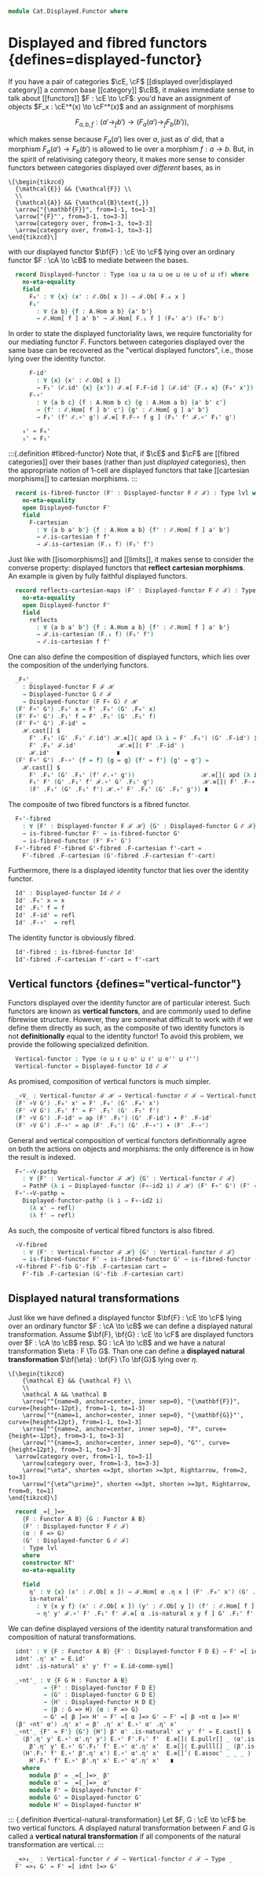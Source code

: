 <!--
```agda
open import Cat.Instances.Functor
open import Cat.Displayed.Fibre
open import Cat.Displayed.Base
open import Cat.Functor.Base
open import Cat.Prelude

import Cat.Displayed.Cartesian
import Cat.Displayed.Reasoning as DR
import Cat.Functor.Reasoning as FR
import Cat.Reasoning as CR
```
-->

```agda
module Cat.Displayed.Functor where
```

# Displayed and fibred functors {defines=displayed-functor}

If you have a pair of categories $\cE, \cF$ [[displayed over|displayed
category]] a common base [[category]] $\cB$, it makes immediate sense to
talk about [[functors]] $F : \cE \to \cF$: you'd have an assignment of
objects $F_x : \cE^*(x) \to \cF^*(x)$ and an assignment of morphisms

$$
F_{a,b,f} : (a' \to_f b') \to (F_a(a') \to_f F_b(b'))\text{,}
$$

which makes sense because $F_a(a')$ lies over $a$, just as $a'$ did,
that a morphism $F_a(a') \to F_b(b')$ is allowed to lie over a morphism
$f : a \to b$. But, in the spirit of relativising category theory, it
makes more sense to consider functors between categories displayed over
_different_ bases, as in

~~~{.quiver}
\[\begin{tikzcd}
  {\mathcal{E}} && {\mathcal{F}} \\
  \\
  {\mathcal{A}} && {\mathcal{B}\text{,}}
  \arrow["{\mathbf{F}}", from=1-1, to=1-3]
  \arrow["{F}"', from=3-1, to=3-3]
  \arrow[category over, from=1-3, to=3-3]
  \arrow[category over, from=1-1, to=3-1]
\end{tikzcd}\]
~~~

with our displayed functor $\bf{F} : \cE \to \cF$ lying over an
ordinary functor $F : \cA \to \cB$ to mediate between the bases.

<!--
```agda
module
  _ {oa ℓa ob ℓb oe ℓe of ℓf}
    {A : Precategory oa ℓa}
    {B : Precategory ob ℓb}
    (F : Functor A B)
    (ℰ : Displayed A oe ℓe)
    (ℱ : Displayed B of ℓf)
  where
  private
    module F = FR F
    module A = CR A
    module B = CR B
    module ℰ = DR ℰ
    module ℱ = DR ℱ
```
-->

```agda
  record Displayed-functor : Type (oa ⊔ ℓa ⊔ oe ⊔ ℓe ⊔ of ⊔ ℓf) where
    no-eta-equality
    field
      F₀' : ∀ {x} (x' : ℰ.Ob[ x ]) → ℱ.Ob[ F.₀ x ]
      F₁'
        : ∀ {a b} {f : A.Hom a b} {a' b'}
        → ℰ.Hom[ f ] a' b' → ℱ.Hom[ F.₁ f ] (F₀' a') (F₀' b')
```

In order to state the displayed functoriality laws, we require
functoriality for our mediating functor $F$. Functors between categories
displayed over the same base can be recovered as the "vertical displayed
functors", i.e., those lying over the identity functor.

```agda
      F-id'
        : ∀ {x} {x' : ℰ.Ob[ x ]}
        → F₁' (ℰ.id' {x} {x'}) ℱ.≡[ F.F-id ] (ℱ.id' {F.₀ x} {F₀' x'})
      F-∘'
        : ∀ {a b c} {f : A.Hom b c} {g : A.Hom a b} {a' b' c'}
        → {f' : ℰ.Hom[ f ] b' c'} {g' : ℰ.Hom[ g ] a' b'}
        → F₁' (f' ℰ.∘' g') ℱ.≡[ F.F-∘ f g ] (F₁' f' ℱ.∘' F₁' g')

    ₀' = F₀'
    ₁' = F₁'
```

<!--
```agda
module
  _ {oa ℓa ob ℓb oe ℓe of ℓf}
    {A : Precategory oa ℓa}
    {B : Precategory ob ℓb}
    {ℰ : Displayed A oe ℓe}
    {ℱ : Displayed B of ℓf}
  where
  private
    module A = Precategory A
    module B = Precategory B
    module ℰ = Displayed ℰ
    module ℱ = Displayed ℱ

  open Functor
  open Displayed-functor
  private unquoteDecl eqv = declare-record-iso eqv (quote Displayed-functor)

  Displayed-functor-pathp
    : {F G : Functor A B}
    → {F' : Displayed-functor F ℰ ℱ} {G' : Displayed-functor G ℰ ℱ}
    → (p : F ≡ G)
    → (q0 : ∀ {x} → (x' : ℰ.Ob[ x ]) → PathP (λ i → ℱ.Ob[ p i .F₀ x ]) (F' .F₀' x') (G' .F₀' x'))
    → (q1 : ∀ {x y x' y'} {f : A.Hom x y} → (f' : ℰ.Hom[ f ] x' y')
            → PathP (λ i → ℱ.Hom[ p i .F₁ f ] (q0 x' i) (q0 y' i)) (F' .F₁' f') (G' .F₁' f'))
    → PathP (λ i → Displayed-functor (p i) ℰ ℱ) F' G'
  Displayed-functor-pathp {F = F} {F' = F'} {G' = G'} p q0 q1 = dfn where
    -- We need to define this directly to get nice definitional behavior on the projections
    dfn : PathP (λ i → Displayed-functor (p i) ℰ ℱ) F' G'
    dfn i .F₀' x' = q0 x' i
    dfn i .F₁' f' = q1 f' i
    dfn i .F-id' {x' = x'} j = 
      is-set→squarep (λ i j → ℱ.Hom[ F-id (p i) j ]-set (q0 x' i) (q0 x' i)) 
        (q1 ℰ.id') (F-id' F') (F-id' G') (λ _ → ℱ.id') i j
    dfn i .F-∘' {f = f} {g = g} {a' = a'} {c' = c'} {f' = f'} {g' = g'} j = 
      is-set→squarep (λ i j → ℱ.Hom[ F-∘ (p i) f g j ]-set (q0 a' i) (q0 c' i))
        (q1 (f' ℰ.∘' g')) (F-∘' F') (F-∘' G') (λ k → q1 f' k ℱ.∘' q1 g' k) i j

  Displayed-functor-is-set : {F : Functor A B} → (∀ x → is-set ℱ.Ob[ x ]) → is-set (Displayed-functor F ℰ ℱ)
  Displayed-functor-is-set fibre-set = Iso→is-hlevel! 2 eqv where instance
    ℱOb[] : ∀ {x} → H-Level (ℱ.Ob[ x ]) 2
    ℱOb[] = hlevel-instance (fibre-set _)

  instance
    Funlike-displayed-functor : ∀ {F : Functor A B} {x} → Funlike (Displayed-functor F ℰ ℱ) (⌞ ℰ.Ob[ x ] ⌟) λ _ → ⌞ ℱ.Ob[ F .F₀ x ] ⌟
    Funlike-displayed-functor = record { _·_ = λ F x → F .F₀' x }
```
-->

:::{.definition #fibred-functor}
Note that, if $\cE$ and $\cF$ are [[fibred categories]] over their bases
(rather than just _displayed_ categories), then the appropriate notion
of 1-cell are displayed functors that take [[cartesian morphisms]] to
cartesian morphisms.
:::

<!--
```agda
module
  _ {oa ℓa ob ℓb oe ℓe of ℓf}
    {A : Precategory oa ℓa}
    {B : Precategory ob ℓb}
    {ℰ : Displayed A oe ℓe}
    {ℱ : Displayed B of ℓf}
    {F : Functor A B}
  where
  private
    module F = Functor F
    module A = CR A
    module B = CR B
    module ℰ where
      open Displayed ℰ public
      open Cat.Displayed.Cartesian ℰ public
    module ℱ where
      open Displayed ℱ public
      open Cat.Displayed.Cartesian ℱ public

    lvl : Level
    lvl = oa ⊔ ℓa ⊔ ob ⊔ ℓb ⊔ oe ⊔ ℓe ⊔ of ⊔ ℓf
```
-->

```agda
  record is-fibred-functor (F' : Displayed-functor F ℰ ℱ) : Type lvl where
    no-eta-equality
    open Displayed-functor F'
    field
      F-cartesian
        : ∀ {a b a' b'} {f : A.Hom a b} {f' : ℰ.Hom[ f ] a' b'}
        → ℰ.is-cartesian f f'
        → ℱ.is-cartesian (F.₁ f) (F₁' f')
```

<!--
```agda
  instance
    H-Level-is-fibred-functor
      : ∀ {F' : Displayed-functor F ℰ ℱ}
      → {n : Nat}
      → H-Level (is-fibred-functor F') (suc n)
    H-Level-is-fibred-functor {n = n} =
      hlevel-instance (Iso→is-hlevel (suc n) eqv (hlevel (suc n)))
      where
        unquoteDecl eqv = declare-record-iso eqv (quote is-fibred-functor)
        open ℱ -- Needed for the is-cartesian H-Level instances.
```
-->

Just like with [[isomorphisms]] and [[limits]], it makes sense to
consider the converse property: displayed functors that **reflect
cartesian morphisms**. An example is given by fully faithful displayed
functors.

```agda
  record reflects-cartesian-maps (F' : Displayed-functor F ℰ ℱ) : Type lvl where
    no-eta-equality
    open Displayed-functor F'
    field
      reflects
        : ∀ {a b a' b'} {f : A.Hom a b} {f' : ℰ.Hom[ f ] a' b'}
        → ℱ.is-cartesian (F.₁ f) (F₁' f')
        → ℰ.is-cartesian f f'
```

<!--
```agda
  instance
    H-Level-reflects-cartesian-maps
      : ∀ {F' : Displayed-functor F ℰ ℱ}
      → {n : Nat}
      → H-Level (reflects-cartesian-maps F') (suc n)
    H-Level-reflects-cartesian-maps {n = n} =
      hlevel-instance (Iso→is-hlevel (suc n) eqv (hlevel (suc n)))
      where
        unquoteDecl eqv = declare-record-iso eqv (quote reflects-cartesian-maps)
        open ℱ -- Needed for the is-cartesian H-Level instances.
```
-->

One can also define the composition of displayed functors,
which lies over the composition of the underlying functors.

<!--
```agda
module
  _ {oa ℓa ob ℓb oc ℓc oe ℓe of ℓf oh ℓh}
    {A : Precategory oa ℓa}
    {B : Precategory ob ℓb}
    {C : Precategory oc ℓc}
    {ℰ : Displayed A oe ℓe}
    {ℱ : Displayed B of ℓf}
    {ℋ : Displayed C oh ℓh}
    {F : Functor B C} {G : Functor A B}
  where
  private
    module A = Precategory A
    module B = Precategory B
    module ℰ = Displayed ℰ
    module ℱ = Displayed ℱ
    module F = Functor F
    module G = Functor G
    module ℋ = DR ℋ

    open DR ℋ
    open Displayed-functor
    open is-fibred-functor

  infixr 30 _F∘'_
```
-->

```agda
  _F∘'_
    : Displayed-functor F ℱ ℋ
    → Displayed-functor G ℰ ℱ
    → Displayed-functor (F F∘ G) ℰ ℋ
  (F' F∘' G') .F₀' x = F' .F₀' (G' .F₀' x)
  (F' F∘' G') .F₁' f = F' .F₁' (G' .F₁' f)
  (F' F∘' G') .F-id' =
    ℋ.cast[] $
      F' .F₁' (G' .F₁' ℰ.id') ℋ.≡[]⟨ apd (λ i → F' .F₁') (G' .F-id') ⟩
      F' .F₁' ℱ.id'            ℋ.≡[]⟨ F' .F-id' ⟩
      ℋ.id'                   ∎
  (F' F∘' G') .F-∘' {f = f} {g = g} {f' = f'} {g' = g'} =
    ℋ.cast[] $
      F' .F₁' (G' .F₁' (f' ℰ.∘' g'))                   ℋ.≡[]⟨ apd (λ i → F' .F₁') (G' .F-∘') ⟩
      F₁' F' (G' .F₁' f' ℱ.∘' G' .F₁' g')              ℋ.≡[]⟨ F' .F-∘' ⟩
      (F' .F₁' (G' .F₁' f') ℋ.∘' F' .F₁' (G' .F₁' g')) ∎
```

The composite of two fibred functors is a fibred functor.

```agda
  F∘'-fibred
    : ∀ {F' : Displayed-functor F ℱ ℋ} {G' : Displayed-functor G ℰ ℱ}
    → is-fibred-functor F' → is-fibred-functor G'
    → is-fibred-functor (F' F∘' G')
  F∘'-fibred F'-fibred G'-fibred .F-cartesian f'-cart =
    F'-fibred .F-cartesian (G'-fibred .F-cartesian f'-cart)
```

Furthermore, there is a displayed identity functor that lies over
the identity functor.

<!--
```agda
module _
  {ob ℓb oe ℓe}
  {B : Precategory ob ℓb}
  {ℰ : Displayed B oe ℓe}
  where
  open Displayed-functor
  open is-fibred-functor
```
-->

```agda
  Id' : Displayed-functor Id ℰ ℰ
  Id' .F₀' x = x
  Id' .F₁' f = f
  Id' .F-id' = refl
  Id' .F-∘'  = refl
```

The identity functor is obviously fibred.

```agda
  Id'-fibred : is-fibred-functor Id'
  Id'-fibred .F-cartesian f'-cart = f'-cart
```

## Vertical functors {defines="vertical-functor"}

Functors displayed over the identity functor are of particular interest.
Such functors are known as **vertical functors**, and are commonly used
to define fibrewise structure. However, they are somewhat difficult to
work with if we define them directly as such, as the composite of two
identity functors is not **definitionally** equal to the identity functor!
To avoid this problem, we provide the following specialized definition.

<!--
```agda
module
  _ {o ℓ o' ℓ' o'' ℓ''}
    {B : Precategory o ℓ}
    (ℰ : Displayed B o' ℓ')
    (ℱ : Displayed B o'' ℓ'')
  where
  private
    module B = Precategory B
    module ℰ = Displayed ℰ
    module ℱ = Displayed ℱ
    module F = DR ℱ using (hom[])
    module ℰ↓ {x} = Precategory (Fibre ℰ x) using (_∘_)
    module ℱ↓ {x} = Precategory (Fibre ℱ x) using (_∘_)
```
-->

```agda
  Vertical-functor : Type (o ⊔ ℓ ⊔ o' ⊔ ℓ' ⊔ o'' ⊔ ℓ'')
  Vertical-functor = Displayed-functor Id ℰ ℱ
```

As promised, composition of vertical functors is much simpler.

<!--
```agda
module _
  {ob ℓb oe ℓe of ℓf oh ℓh}
  {B : Precategory ob ℓb}
  {ℰ : Displayed B oe ℓe}
  {ℱ : Displayed B of ℓf}
  {ℋ : Displayed B oh ℓh}
  where
  open Displayed-functor
  open is-fibred-functor

  infixr 30 _∘V_
```
-->

```agda
  _∘V_ : Vertical-functor ℱ ℋ → Vertical-functor ℰ ℱ → Vertical-functor ℰ ℋ
  (F' ∘V G') .F₀' x' = F' .F₀' (G' .F₀' x')
  (F' ∘V G') .F₁' f' = F' .F₁' (G' .F₁' f')
  (F' ∘V G') .F-id' = ap (F' .F₁') (G' .F-id') ∙ F' .F-id'
  (F' ∘V G') .F-∘' = ap (F' .F₁') (G' .F-∘') ∙ (F' .F-∘')
```

General and vertical composition of vertical functors definitionnally agree on
both the actions on objects and morphisms: the only difference is in how the
result is indexed.

```agda
  F∘'-∘V-pathp
    : ∀ {F' : Vertical-functor ℱ ℋ} {G' : Vertical-functor ℰ ℱ}
    → PathP (λ i → Displayed-functor (F∘-id2 i) ℰ ℋ) (F' F∘' G') (F' ∘V G')
  F∘'-∘V-pathp =
    Displayed-functor-pathp (λ i → F∘-id2 i)
      (λ x' → refl)
      (λ f' → refl)
```

As such, the composite of vertical fibred functors is also fibred.

```agda
  ∘V-fibred
    : ∀ {F' : Vertical-functor ℱ ℋ} {G' : Vertical-functor ℰ ℱ}
    → is-fibred-functor F' → is-fibred-functor G' → is-fibred-functor (F' ∘V G')
  ∘V-fibred F'-fib G'-fib .F-cartesian cart =
    F'-fib .F-cartesian (G'-fib .F-cartesian cart)
```

<!--
```agda
module
  _ {o ℓ o' ℓ' o'' ℓ''}
    {B : Precategory o ℓ}
    {ℰ : Displayed B o' ℓ'}
    {ℱ : Displayed B o'' ℓ''}
  where
  private
    module B = Precategory B
    module ℰ = DR ℰ
    module ℱ = DR ℱ

    module ℰ↓ {x} = Precategory (Fibre ℰ x) using (_∘_)
    module ℱ↓ {x} = Precategory (Fibre ℱ x) using (_∘_)

  module Vertical-functor (F : Vertical-functor ℰ ℱ) where
    open Displayed-functor F public

    abstract
      F-∘↓
        : ∀ {x} {a b c : ℰ.Ob[ x ]} {f : ℰ.Hom[ B.id ] b c} {g : ℰ.Hom[ B.id ] a b}
        → F₁' (f ℰ↓.∘ g) ≡ F₁' f ℱ↓.∘ F₁' g
      F-∘↓ = ℱ.cast[] (apd (λ i → F₁') (ℰ.unwrap _) ℱ.∙[] F-∘' ℱ.∙[] ℱ.wrap _)

    Fibre-map : ∀ x → Functor (Fibre ℰ x) (Fibre ℱ x)
    Fibre-map x .Functor.F₀ = F₀'
    Fibre-map x .Functor.F₁ = F₁'
    Fibre-map x .Functor.F-id = F-id'
    Fibre-map x .Functor.F-∘ f g = F-∘↓

  open Vertical-functor

  Vertical-functor-path
    : {F G : Vertical-functor ℰ ℱ}
    → (p0 : ∀ {x} → (x' : ℰ.Ob[ x ]) → F .F₀' x' ≡ G .F₀' x')
    → (p1 : ∀ {x y x' y'} {f : B.Hom x y} → (f' : ℰ.Hom[ f ] x' y')
            → PathP (λ i → ℱ.Hom[ f ] (p0 x' i) (p0 y' i)) (F .F₁' f') (G .F₁' f'))
    → F ≡ G
  Vertical-functor-path = Displayed-functor-pathp refl

  Vertical-functor-is-set : (∀ x → is-set ℱ.Ob[ x ]) → is-set (Vertical-functor ℰ ℱ)
  Vertical-functor-is-set fibre-set = Displayed-functor-is-set fibre-set
```
-->

## Displayed natural transformations

Just like we have defined a displayed functor
$\bf{F} : \cE \to \cF$ lying over an ordinary functor $F : \cA \to \cB$
we can define a displayed natural transformation.
Assume $\bf{F}, \bf{G} : \cE \to \cF$ are displayed functors
over $F : \cA \to \cB$ resp. $G : \cA \to \cB$ and we have a
natural transformation $\eta : F \To G$. Than one can define a
**displayed natural transformation** $\bf{\eta} : \bf{F} \To \bf{G}$
lying over $\eta$.

~~~{.quiver}
\[\begin{tikzcd}
	{\mathcal E} && {\mathcal F} \\
	\\
	\mathcal A && \mathcal B
	\arrow[""{name=0, anchor=center, inner sep=0}, "{\mathbf{F}}", curve={height=-12pt}, from=1-1, to=1-3]
	\arrow[""{name=1, anchor=center, inner sep=0}, "{\mathbf{G}}"', curve={height=12pt}, from=1-1, to=1-3]
	\arrow[""{name=2, anchor=center, inner sep=0}, "F", curve={height=-12pt}, from=3-1, to=3-3]
	\arrow[""{name=3, anchor=center, inner sep=0}, "G"', curve={height=12pt}, from=3-1, to=3-3]
  \arrow[category over, from=1-1, to=3-1]
	\arrow[category over, from=1-3, to=3-3]
	\arrow["\eta", shorten <=3pt, shorten >=3pt, Rightarrow, from=2, to=3]
	\arrow["{\eta^\prime}", shorten <=3pt, shorten >=3pt, Rightarrow, from=0, to=1]
\end{tikzcd}\]
~~~

<!--
```agda
module
  _ {o ℓ o' ℓ' o₂ ℓ₂ o₂' ℓ₂'}
    {A : Precategory o ℓ}
    {B : Precategory o₂ ℓ₂}
    {ℰ : Displayed A o' ℓ'}
    {ℱ : Displayed B o₂' ℓ₂'}
  where
  private
    module A = CR A
    module ℰ = Displayed ℰ
    module ℱ = Displayed ℱ
    module ℰ↓ {x} = Precategory (Fibre ℰ x) using (_∘_)
    module ℱ↓ {x} = Precategory (Fibre ℱ x) using (_∘_)

    open Displayed-functor
    open _=>_

    lvl : Level
    lvl = o ⊔ o' ⊔ ℓ ⊔ ℓ' ⊔ ℓ₂'
  infix 20 _=[_]=>_
```
-->

```agda
  record _=[_]=>_
    {F : Functor A B} {G : Functor A B}
    (F' : Displayed-functor F ℰ ℱ)
    (α : F => G)
    (G' : Displayed-functor G ℰ ℱ)
    : Type lvl
    where
    constructor NT'
    no-eta-equality

    field
      η' : ∀ {x} (x' : ℰ.Ob[ x ]) → ℱ.Hom[ α .η x ] (F' .F₀' x') (G' .F₀' x')
      is-natural'
        : ∀ {x y f} (x' : ℰ.Ob[ x ]) (y' : ℰ.Ob[ y ]) (f' : ℰ.Hom[ f ] x' y')
        → η' y' ℱ.∘' F' .F₁' f' ℱ.≡[ α .is-natural x y f ] G' .F₁' f' ℱ.∘' η' x'
```

<!--
```agda
{-# INLINE NT' #-}

unquoteDecl H-Level-=[]=> = declare-record-hlevel 2 H-Level-=[]=> (quote _=[_]=>_)

module _
  {oa ℓa ob ℓb od ℓd oe ℓe}
  {A : Precategory oa ℓa} {B : Precategory ob ℓb}
  {D : Displayed A od ℓd} {E : Displayed B oe ℓe}
  where
  private 
    module A = Precategory A
    module B = Precategory B
    module D = Displayed D
    module E = DR E

  open _=>_
  open _=[_]=>_
  open Displayed-functor

  Nat'-pathp : {F₁ F₂ G₁ G₂ : Functor A B} 
             → {F₁' : Displayed-functor F₁ D E} 
             → {G₁' : Displayed-functor G₁ D E}
             → {F₂' : Displayed-functor F₂ D E}
             → {G₂' : Displayed-functor G₂ D E}
             → {α : F₁ => G₁} {β : F₂ => G₂}
             → {α' : F₁' =[ α ]=> G₁'} {β' : F₂' =[ β ]=> G₂'}
             → (p : F₁ ≡ F₂) (q : G₁ ≡ G₂) 
             → (r : PathP (λ i → p i => q i) α β)
             → (p' : PathP (λ i → Displayed-functor (p i) D E) F₁' F₂')
             → (q' : PathP (λ i → Displayed-functor (q i) D E) G₁' G₂')
             → (∀ {x} (x' : D.Ob[ x ]) → PathP (λ i → E.Hom[ (r i .η x) ] (p' i .F₀' x') (q' i .F₀' x')) (α' .η' x') (β' .η' x'))
             → PathP (λ i → (p' i) =[ r i ]=> (q' i)) α' β'
  Nat'-pathp p q r p' q' w i .η' x' = w x' i
  Nat'-pathp {α' = α'} {β' = β'} p q r p' q' w i .is-natural' {x = x} {y} {f} x' y' f' j = 
    is-set→squarep {A = λ i j → E.Hom[ r i .is-natural x y f j ] (F₀' (p' i) x') (F₀' (q' i) y')} (λ _ _ → hlevel 2)
      (λ i → w y' i E.∘' F₁' (p' i) f') (λ j → is-natural' α' x' y' f' j) (λ j → is-natural' β' x' y' f' j) (λ i → F₁' (q' i) f' E.∘' w x' i) i j

  Nat'-path : {F G : Functor A B} {F' : Displayed-functor F D E} {G' : Displayed-functor G D E}
           → {α β : F => G} {α' : F' =[ α ]=> G'} {β' : F' =[ β ]=> G'} 
           → {p : α ≡ β}
           → (∀ {x} (x' : D.Ob[ x ]) → α' .η' x' E.≡[ p ηₚ x ] β' .η' x')
           → PathP (λ i → F' =[ p i ]=> G') α' β'
  Nat'-path = Nat'-pathp refl refl _ refl refl
```
-->

We can define displayed versions of the identity natural transformation and 
composition of natural transformations.

```agda 
  idnt' : ∀ {F : Functor A B} {F' : Displayed-functor F D E} → F' =[ idnt ]=> F'
  idnt' .η' x' = E.id'
  idnt' .is-natural' x' y' f' = E.id-comm-sym[]

  _∘nt'_ : ∀ {F G H : Functor A B} 
          → {F' : Displayed-functor F D E} 
          → {G' : Displayed-functor G D E} 
          → {H' : Displayed-functor H D E} 
          → {β : G => H} {α : F => G}
          → G' =[ β ]=> H' → F' =[ α ]=> G' → F' =[ β ∘nt α ]=> H'
  (β' ∘nt' α') .η' x' = β' .η' x' E.∘' α' .η' x'
  _∘nt'_ {F' = F'} {G'} {H'} β' α' .is-natural' x' y' f' = E.cast[] $ 
    (β'.η' y' E.∘' α'.η' y') E.∘' F'.F₁' f'  E.≡[]⟨ E.pullr[] _ (α'.is-natural' _ _ _) ⟩
      β'.η' y' E.∘' G'.F₁' f' E.∘' α'.η' x'  E.≡[]⟨ E.pulll[] _ (β'.is-natural' _ _ _) ⟩
    (H'.F₁' f' E.∘' β'.η' x') E.∘' α'.η' x'  E.≡[]˘⟨ E.assoc' _ _ _ ⟩
      H'.F₁' f' E.∘' β'.η' x' E.∘' α'.η' x'   ∎
    where
      module β' = _=[_]=>_ β'
      module α' = _=[_]=>_ α'
      module F' = Displayed-functor F'
      module G' = Displayed-functor G'
      module H' = Displayed-functor H'
```

::: {.definition #vertical-natural-transformation}
Let $F, G : \cE \to \cF$ be two vertical functors. A displayed natural
transformation between $F$ and $G$ is called a **vertical natural
transformation** if all components of the natural transformation are
vertical.
:::

<!--
```agda
module _
  {ob ℓb oe ℓe of ℓf}
  {B : Precategory ob ℓb}
  {ℰ : Displayed B oe ℓe}
  {ℱ : Displayed B of ℓf}
  where
  private
    open CR B
    module ℰ = Displayed ℰ
    module ℱ = DR ℱ
    module ℱ↓ {x} = CR (Fibre ℱ x)

    open Displayed-functor

  infix 20 _=>↓_
```
-->

```agda
  _=>↓_  : Vertical-functor ℰ ℱ → Vertical-functor ℰ ℱ → Type _
  F' =>↓ G' = F' =[ idnt ]=> G'
```

<!--
```agda
  module _=>↓_ {F' G' : Vertical-functor ℰ ℱ} (α : F' =>↓ G') where
    open _=[_]=>_ α public

    abstract
      is-natural↓
        : ∀ {x} (x' y' : ℰ.Ob[ x ]) (f' : ℰ.Hom[ id ] x' y')
        → η' y' ℱ↓.∘ F' .F₁' f' ≡ G' .F₁' f' ℱ↓.∘ η' x'
      is-natural↓ x y f =
        ap ℱ.hom[] (ℱ.from-pathp[]⁻ (is-natural' x y f))
        ∙ sym (ℱ.duplicate _ _ _)

  private unquoteDecl eqv = declare-record-iso eqv (quote _=[_]=>_)

  instance
    Extensional-=>↓
      : ∀ {ℓr F' G'}
      → ⦃ _ : Extensional (∀ {x} (x' : ℰ.Ob[ x ]) → ℱ.Hom[ id ] (F' .F₀' x') (G' .F₀' x')) ℓr ⦄
      → Extensional (F' =>↓ G') ℓr
    Extensional-=>↓ {F' = F'} {G' = G'}  ⦃ e ⦄  = injection→extensional! {f = _=>↓_.η'}
      (λ p → Iso.injective eqv (Σ-prop-path! p)) e

  open _=>↓_

  idnt↓ : ∀ {F} → F =>↓ F
  idnt↓ .η' x' = ℱ.id'
  idnt↓ .is-natural' x' y' f' = DR.id-comm-sym[] ℱ

  _∘nt↓_ : ∀ {F G H} → G =>↓ H → F =>↓ G → F =>↓ H
  (f ∘nt↓ g) .η' x' = f .η' _ ℱ↓.∘ g .η' x'
  _∘nt↓_ {F = F} {G = G} {H = H} f g .is-natural' {f = b} x' y' f' =
    let open DR ℱ in to-pathp[] (
        ap hom[] (whisker-l (idl id))
    ∙∙ sym (duplicate (ap (_∘ b) (idl id) ∙ id-comm-sym) _ _)
    ∙∙ ap hom[] (from-pathp[]⁻ (pullr' id-comm-sym (g .is-natural' _ _ _)
          {q = ap (_∘ b) (idl id) ∙ id-comm-sym ∙ introl refl}))
    ∙∙ sym (duplicate (eliml refl) _ _)
    ∙∙ ap hom[] (from-pathp[]⁻ (extendl' id-comm-sym (f .is-natural' x' y' f') {q = extendl id-comm-sym}))
    ∙∙ sym (duplicate (ap (b ∘_) (idl id)) (eliml refl) _)
    ∙∙ unwhisker-r _ _)

module _
  {ob ℓb oc ℓc od ℓd oe ℓe}
  {B : Precategory ob ℓb}
  {𝒞 : Displayed B oc ℓc}
  {𝒟 : Displayed B od ℓd}
  {ℰ : Displayed B oe ℓe}
  {F G : Vertical-functor 𝒟 ℰ} {H K : Vertical-functor 𝒞 𝒟}
  (α : F =>↓ G) (β : H =>↓ K) where

  open Displayed-functor
  open _=>↓_
  open CR B
  private module E {x} = CR (Fibre ℰ x) using (_∘_)

  _◆↓_ : (F ∘V H) =>↓ (G ∘V K)
  _◆↓_ .η' x' = G .F₁' (β .η' _) E.∘ α .η' _
  _◆↓_ .is-natural' x' y' f' = to-pathp[] (
      ap hom[] (whisker-l (idl id))
      ∙∙ sym (duplicate (ap (_∘ _) (idl id) ∙ id-comm-sym) _ _)
      ∙∙ ap hom[] (from-pathp[]⁻ (pullr' _ (α .is-natural' _ _ _) {q = pullr id-comm-sym}))
      ∙∙ sym (duplicate (eliml refl) _ _)
      ∙∙ ap hom[] (from-pathp[]⁻
        (extendl' _ (symP (G .F-∘') ∙[] (apd (λ i → G .F₁') (β .is-natural' _ _ _) ∙[] G .F-∘'))
          {q = extendl id-comm-sym}))
      ∙∙ sym (duplicate (ap (_ ∘_) (idl id)) _ _) ∙∙ unwhisker-r _ _)
    where open DR ℰ
```
-->

